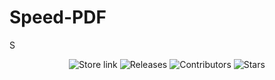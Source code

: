 # Speed-PDF
S
<p align="center">
  <a style="text-decoration:none" href="https://click.linksynergy.com/deeplink?id=pVFXwNFwveg&mid=24542&murl=https%3A%2F%2Fwww.microsoft.com%2Fstore%2FproductId%2F9PDLWQHTLSV3">
    <img src="https://img.shields.io/badge/Microsoft%20Store-Download-orange.svg?style=flat-square" alt="Store link" />
  </a>
  <a style="text-decoration:none" href="https://github.com/yaichenbaum/Quick-Pad/releases">
    <img src="https://img.shields.io/github/release/yaichenbaum/Quick-Pad.svg?style=flat-square" alt="Releases" />
  </a>
  <a style="text-decoration:none" href="https://github.com/yaichenbaum/Quick-Pad/graphs/contributors">
    <img src="https://img.shields.io/github/contributors/yaichenbaum/Quick-Pad?style=flat-square" alt="Contributors" />
  </a>
  <a style="text-decoration:none" href="https://github.com/yaichenbaum/Quick-Pad/stargazers">
    <img src="https://img.shields.io/github/stars/yaichenbaum/Quick-Pad.svg?style=flat-square" alt="Stars" />
  </a>
</p>
